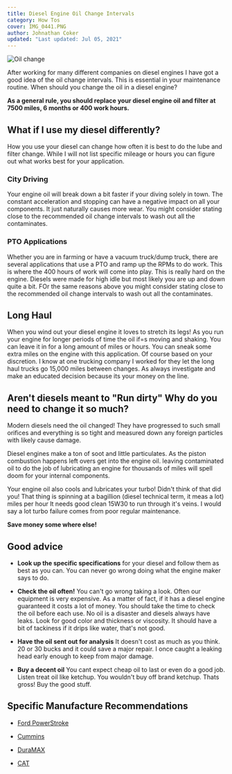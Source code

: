 ```yaml
---
title: Diesel Engine Oil Change Intervals
category: How Tos
cover: IMG_0441.PNG
author: Johnathan Coker
updated: "Last updated: Jul 05, 2021"
---
```


![Oil change](IMG_0441.PNG)

After working for many different companies on diesel engines I have got a good idea of the oil change intervals. This is essential in your maintenance routine. When should you change the oil in a diesel engine?

**As a general rule, you should replace your diesel engine oil and filter at 7500 miles, 6 months or 400 work hours.**

## What if I use my diesel differently?

How you use your diesel can change how often it is best to do the lube and filter change. While I will not list specific mileage or hours you can figure out what works best for your application.

### City Driving

Your engine oil will break down a bit faster if your diving solely in town. The constant acceleration and stopping can have a negative impact on all your components. It just naturally causes more wear. You might consider stating close to the recommended oil change intervals to wash out all the contaminates.

### PTO Applications

Whether you are in farming or have a vacuum truck/dump truck, there are several applications that use a PTO and ramp up the RPMs to do work. This is where the 400 hours of work will come into play. This is really hard on the engine. Diesels were made for high idle but most likely you are up and down quite a bit. FOr the same reasons above you might consider stating close to the recommended oil change intervals to wash out all the contaminates.

## Long Haul

When you wind out your diesel engine it loves to stretch its legs! As you run your engine for longer periods of time the oil if=s moving and shaking. You can leave it in for a long amount of miles or hours. You can sneak some extra miles on the engine with this application. Of course based on your discretion. I know at one trucking company I worked for they let the long haul trucks go 15,000 miles between changes. As always investigate and make an educated decision because its your money on the line.

## Aren't diesels meant to "Run dirty" Why do you need to change it so much?

Modern diesels need the oil changed! They have progressed to such small orifices and everything is so tight and measured down any foreign particles with likely cause damage.

Diesel engines make a ton of soot and little particulates. As the piston combustion happens left overs get into the engine oil. leaving contaminated oil to do the job of lubricating an engine for thousands of miles will spell doom for your internal components.

Your engine oil also cools and lubricates your turbo! Didn't think of that did you! That thing is spinning at a bagillion (diesel technical term, it meas a lot) miles per hour It needs good clean 15W30 to run through it's veins. I would say a lot turbo failure comes from poor regular maintenance.

**Save money some where else!**

## Good advice

- **Look up the specific specifications** for your diesel and follow them as best as you can. You can never go wrong doing what the engine maker says to do.

- **Check the oil often!** You can't go wrong taking a look. Often our equipment is very expensive. As a matter of fact, if it has a diesel engine guaranteed it costs a lot of money. You should take the time to check the oil before each use. No oil is a disaster and diesels always have leaks. Look for good color and thickness or viscosity. It should have a bit of tackiness if it drips like water, that's not good.

- **Have the oil sent out for analysis** It doesn't cost as much as you think. 20 or 30 bucks and it could save a major repair. I once caught a leaking head early enough to keep from major damage.

- **Buy a decent oil** You cant expect cheap oil to last or even do a good job. Listen treat oil like ketchup. You wouldn't buy off brand ketchup. Thats gross! Buy the good stuff.

## Specific Manufacture Recommendations

- [Ford PowerStroke](https://www.powerstrokediesel.com/index/305)

- [Cummins](https://www.cummins.com/news/releases/2017/02/27/together-cummins-and-valvoline-premium-blue-extend-oil-drain-intervals)

- [DuraMAX](https://duramax.com/oil-warranty/frequently-asked-questions/#:~:text=If%20your%20vehicle's%20manufacturer%20recommends,miles%2C%20whichever%20occurs%20first)

- [CAT](https://caterpillar.scene7.com/is/content/Caterpillar/C10604635)
